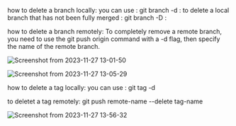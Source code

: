 how to delete a branch locally:
you can use : git branch -d :
to delete a local branch that has not been fully merged : git branch -D :

how to delete a branch remotely:
To completely remove a remote branch, you need to use the git push origin command with a -d flag, then specify the name of the remote branch.

![Screenshot from 2023-11-27 13-01-50](https://github.com/jasminewalid/lab2/assets/152063571/e5e11a39-acef-4fc2-b6e8-f7d582849581)

![Screenshot from 2023-11-27 13-05-29](https://github.com/jasminewalid/lab2/assets/152063571/9149f6a6-171e-400a-b60e-2bff689a5c3c)

how to delete a tag locally:
you can use : git tag -d

to deletet a tag remotely:
git push remote-name --delete tag-name

![Screenshot from 2023-11-27 13-56-32](https://github.com/jasminewalid/lab2/assets/152063571/230b9d85-c1ae-4eea-91ce-6abd03103235)
